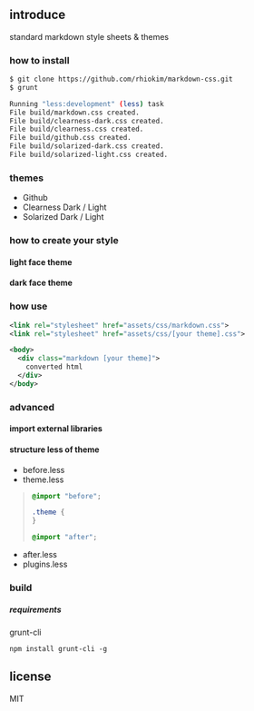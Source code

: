 ## introduce
standard markdown style sheets & themes

### how to install

```bash
$ git clone https://github.com/rhiokim/markdown-css.git
$ grunt

Running "less:development" (less) task
File build/markdown.css created.
File build/clearness-dark.css created.
File build/clearness.css created.
File build/github.css created.
File build/solarized-dark.css created.
File build/solarized-light.css created.
```

### themes

* Github
* Clearness Dark / Light
* Solarized Dark / Light

### how to create your style

#### light face theme
#### dark face theme

### how use

```xml
<link rel="stylesheet" href="assets/css/markdown.css">
<link rel="stylesheet" href="assets/css/[your theme].css">

<body>
  <div class="markdown [your theme]">
    converted html
  </div>
</body>
```

### advanced 

#### import external libraries

#### structure less of theme

* before.less
* theme.less
> ```css
> @import "before";
> 
> .theme {
> }
>
> @import "after";
>```

* after.less
* plugins.less

### build

##### requirements

grunt-cli

```
npm install grunt-cli -g
```



## license
MIT